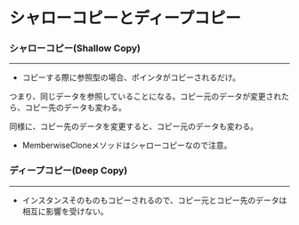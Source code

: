 # シャローコピーとディープコピー
### シャローコピー(Shallow Copy)
---
* コピーする際に参照型の場合、ポインタがコピーされるだけ。

つまり、同じデータを参照していることになる。コピー元のデータが変更されたら、コピー先のデータも変わる。

同様に、コピー先のデータを変更すると、コピー元のデータも変わる。

* MemberwiseCloneメソッドはシャローコピーなので注意。

### ディープコピー(Deep Copy)
---
* インスタンスそのものもコピーされるので、コピー元とコピー先のデータは相互に影響を受けない。
